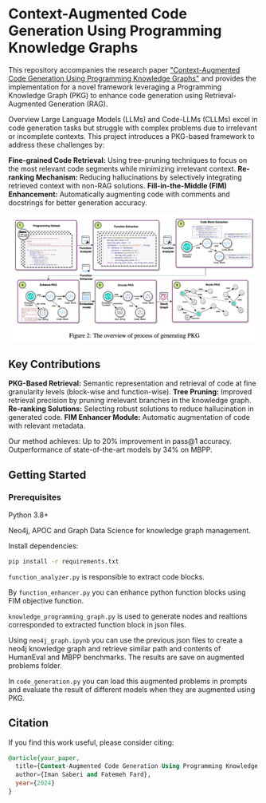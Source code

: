 # Context-Augmented Code Generation Using Programming Knowledge Graphs

This repository accompanies the research paper ["Context-Augmented Code Generation Using Programming Knowledge Graphs"](https://arxiv.org/pdf/2410.18251) and provides the implementation for a novel framework leveraging a Programming Knowledge Graph (PKG) to enhance code generation using Retrieval-Augmented Generation (RAG).

Overview
Large Language Models (LLMs) and Code-LLMs (CLLMs) excel in code generation tasks but struggle with complex problems due to irrelevant or incomplete contexts. This project introduces a PKG-based framework to address these challenges by:

**Fine-grained Code Retrieval:** Using tree-pruning techniques to focus on the most relevant code segments while minimizing irrelevant context.
**Re-ranking Mechanism:** Reducing hallucinations by selectively integrating retrieved context with non-RAG solutions.
**Fill-in-the-Middle (FIM) Enhancement:** Automatically augmenting code with comments and docstrings for better generation accuracy.

![Alt Text](./images/overview.png)


## Key Contributions
**PKG-Based Retrieval:** Semantic representation and retrieval of code at fine granularity levels (block-wise and function-wise).
**Tree Pruning:** Improved retrieval precision by pruning irrelevant branches in the knowledge graph.
**Re-ranking Solutions:** Selecting robust solutions to reduce hallucination in generated code.
**FIM Enhancer Module:** Automatic augmentation of code with relevant metadata.

Our method achieves:
Up to 20% improvement in pass@1 accuracy.
Outperformance of state-of-the-art models by 34% on MBPP.


## Getting Started

### Prerequisites
Python 3.8+

Neo4j, APOC and Graph Data Science for knowledge graph management.

Install dependencies:

```bash
pip install -r requirements.txt
```

`function_analyzer.py` is responsible to extract code blocks.

By `function_enhancer.py` you can enhance python function blocks using FIM objective function.

`knowledge_programming_graph.py` is used to generate nodes and realtions corresponded to extracted function block in json files.

Using `neo4j_graph.ipynb` you can use the previous json files to create a neo4j knowledge graph and retrieve similar path and contents of HumanEval and MBPP benchmarks. The results are save on augmented problems folder.


In `code_generation.py` you can load this augmented problems in prompts and evaluate the result of different models when they are augmented using PKG.

## Citation

If you find this work useful, please consider citing:

```sql
@article{your_paper,
  title={Context-Augmented Code Generation Using Programming Knowledge Graphs},
  author={Iman Saberi and Fatemeh Fard},
  year={2024}
}
```

